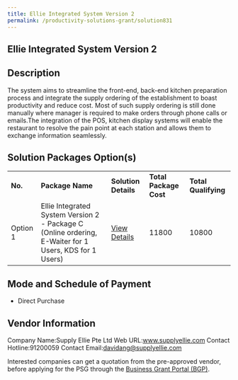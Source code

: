 ```yaml
---
title: Ellie Integrated System Version 2
permalink: /productivity-solutions-grant/solution831
---
```


## Ellie Integrated System Version 2

## Description

The system aims to streamline the front-end, back-end kitchen preparation process and integrate the supply ordering of the establishment to boast productivity and reduce cost.  Most of such supply ordering is still done manually where manager is required to make orders through phone calls or emails.The integration of the POS, kitchen display systems will enable the restaurant to resolve the pain point at each station and allows them to exchange information seamlessly.

## Solution Packages Option(s)

<table>
<tr>
<td><b>No.</b></td>
<td><b>Package Name</b></td>
<td><b>Solution Details</b></td>
<td><b>Total Package Cost</b></td>
<td><b>Total Qualifying</b></td>
</tr>
<tr>
<td>Option 1</td>
<td>Ellie Integrated System Version 2 - Package C (Online ordering, E-Waiter for 1 Users, KDS for 1 Users)</td>
<td><a href='https://www.gobusiness.gov.sg/images/psg/Desensitised_SupplyEllie_Annex_3_CR_wef_3_Feb_2022_Part_34.pdf'>View Details</a></td>
<td>11800</td>
<td>10800</td>
</tr>
</table>

## Mode and Schedule of Payment

 - Direct Purchase

## Vendor Information

 Company Name:Supply Ellie Pte Ltd 
Web URL:www.supplyellie.com 
Contact Hotline:91200059 
Contact Email:davidang@supplyellie.com 


Interested companies can get a quotation from the pre-approved vendor, before applying for the PSG through the <a href='https://www.businessgrants.gov.sg/'>Business Grant Portal (BGP)</a>.
